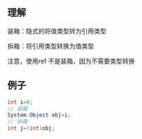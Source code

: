 ## 理解

装箱：隐式的将值类型转为引用类型

拆箱：将引用类型转换为值类型

注意，使用ref 不是装箱，因为不需要类型转换


## 例子

```cs
int i=0;
// 装箱
System.Object obj=i;
// 拆箱
int j=(int)obj;
```
